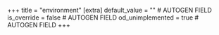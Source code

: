 +++
title = "environment"
[extra]
default_value = "" # AUTOGEN FIELD
is_override = false # AUTOGEN FIELD
od_unimplemented = true # AUTOGEN FIELD
+++